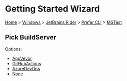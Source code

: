 # Getting Started Wizard

[Home](/docs/wiz/readme.md) > [Windows](Windows.md) > [JetBrains Rider](Windows_Rider.md) > [Prefer CLI](Windows_Rider_Cli.md) > [MSTest](Windows_Rider_Cli_MSTest.md)

## Pick BuildServer

Options:
 * [AppVeyor](Windows_Rider_Cli_MSTest_AppVeyor.md)
 * [GitHubActions](Windows_Rider_Cli_MSTest_GitHubActions.md)
 * [AzureDevOps](Windows_Rider_Cli_MSTest_AzureDevOps.md)
 * [None](Windows_Rider_Cli_MSTest_None.md)
